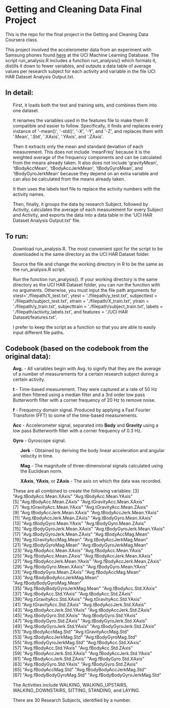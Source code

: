 # Getting and Cleaning Data Final Project
This is the repo for the final project in the Getting and Cleaning Data Coursera class.

This project involved the accelerometer data from an experiment with Samsung phones found <a href="http://archive.ics.uci.edu/ml/machine-learning-databases/00240/">here</a> at the UCI Machine Learning Database. The script run_analysis.R includes a function run_analysis() which formats it, distills it down to fewer variables, and outputs a data table of average values per research subject for each activity and variable in the file UCI HAR Dataset Analysis Output.txt. 

## In detail:

<ul>First, it loads both the test and training sets, and combines them into one dataset.</ul>
<ul>It renames the variables used in the features file to make them R compatible and easier to follow. Specifically, it finds and replaces every instance of '-mean()', '-std()', '-X', '-Y', and '-Z', and replaces them with '.Mean', '.Std', '.XAxis', '.YAxis', and '.ZAxis'.</ul>
<ul>Then it extracts only the mean and standard deviation of each measurement. This does not include 'meanFreq' because it is the weighted average of the frequency components and can be calculated from the means already taken. It also does not include 'gravityMean', 'tBodyAccMean', 'tBodyAccJerkMean', 'tBodyGyroMean', and 'tBodyGyroJerkMean' because they depend on an extra variable and can also be calculated from the means already taken.</ul>
<ul>It then uses the labels text file to replace the activity numbers with the activity names.</ul>
<ul>Then, finally, it groups the data by research Subject, followed by Activity, calculates the average of each measurement for every Subject and Activity, and exports the data into a data table in the 'UCI HAR Dataset Analysis Output.txt' file.</ul>

## To run:

<ul>Download run_analysis.R. The most convenient spot for the script to be downloaded is the same directory as the UCI HAR Dataset folder.</ul>
<ul>Source the file and change the working directory in R to be the same as the run_analysis.R script.</ul>
<ul>Run the function run_analysis(). If your working directory is the same directory as the UCI HAR Dataset folder, you can run the function with no arguments. Otherwise, you must input the file path arguments for xtest='./filepath/X_test.txt', ytest = './filepath/y_test.txt', subjecttest = './filepath/subject_test.txt', xtrain = './filepath/X_train.txt', ytrain = './filepath/y_train.txt', subjecttrain = './filepath/subject_train.txt', labels = './filepath/activity_labels.txt', and features = './UCI HAR Dataset/features.txt'.</ul>
<ul>I prefer to keep the script as a function so that you are able to easily input different file paths.</ul>

## Codebook (based on the codebook from the original data):

<ul><b>Avg.</b> - All variables begin with Avg. to signify that they are the average of a number of measurements for a certain research subject during a certain activity.</ul>
<ul><b>t</b> - Time-based measurement. They were captured at a rate of 50 Hz and then filtered using a median filter and a 3rd order low pass Butterworth filter with a corner frequency of 20 Hz to remove noise.</ul>
<ul><b>f</b> - Frequency domain signal. Produced by applying a Fast Fourier Transform (FFT) to some of the time-based measurements. </ul>
<ul><b>Acc</b> - Accelerometer signal, separated into <b>Body</b> and <b>Gravity</b> using a low pass Butterworth filter with a corner frequency of 0.3 Hz.</ul>
<ul><b>Gyro</b> - Gyroscope signal.
<ul><b>Jerk</b> - Obtained by deriving the body linear acceleration and angular velocity in time.</ul>
<ul><b>Mag</b> - The magnitude of three-dimensional signals calculated using the Euclidean norm. </ul>
<ul><b>XAxis</b>, <b>YAxis</b>, or <b>ZAxis</b> - The axis on which the data was recorded.</ul>

These are all combined to create the following variables:
 [3] "Avg.tBodyAcc.Mean.XAxis"       "Avg.tBodyAcc.Mean.YAxis"      
 [5] "Avg.tBodyAcc.Mean.ZAxis"       "Avg.tGravityAcc.Mean.XAxis"   
 [7] "Avg.tGravityAcc.Mean.YAxis"    "Avg.tGravityAcc.Mean.ZAxis"   
 [9] "Avg.tBodyAccJerk.Mean.XAxis"   "Avg.tBodyAccJerk.Mean.YAxis"  
[11] "Avg.tBodyAccJerk.Mean.ZAxis"   "Avg.tBodyGyro.Mean.XAxis"     
[13] "Avg.tBodyGyro.Mean.YAxis"      "Avg.tBodyGyro.Mean.ZAxis"     
[15] "Avg.tBodyGyroJerk.Mean.XAxis"  "Avg.tBodyGyroJerk.Mean.YAxis" 
[17] "Avg.tBodyGyroJerk.Mean.ZAxis"  "Avg.tBodyAccMag.Mean"         
[19] "Avg.tGravityAccMag.Mean"       "Avg.tBodyAccJerkMag.Mean"     
[21] "Avg.tBodyGyroMag.Mean"         "Avg.tBodyGyroJerkMag.Mean"    
[23] "Avg.fBodyAcc.Mean.XAxis"       "Avg.fBodyAcc.Mean.YAxis"      
[25] "Avg.fBodyAcc.Mean.ZAxis"       "Avg.fBodyAccJerk.Mean.XAxis"  
[27] "Avg.fBodyAccJerk.Mean.YAxis"   "Avg.fBodyAccJerk.Mean.ZAxis"  
[29] "Avg.fBodyGyro.Mean.XAxis"      "Avg.fBodyGyro.Mean.YAxis"     
[31] "Avg.fBodyGyro.Mean.ZAxis"      "Avg.fBodyAccMag.Mean"         
[33] "Avg.fBodyBodyAccJerkMag.Mean"  "Avg.fBodyBodyGyroMag.Mean"    
[35] "Avg.fBodyBodyGyroJerkMag.Mean" "Avg.tBodyAcc.Std.XAxis"       
[37] "Avg.tBodyAcc.Std.YAxis"        "Avg.tBodyAcc.Std.ZAxis"       
[39] "Avg.tGravityAcc.Std.XAxis"     "Avg.tGravityAcc.Std.YAxis"    
[41] "Avg.tGravityAcc.Std.ZAxis"     "Avg.tBodyAccJerk.Std.XAxis"   
[43] "Avg.tBodyAccJerk.Std.YAxis"    "Avg.tBodyAccJerk.Std.ZAxis"   
[45] "Avg.tBodyGyro.Std.XAxis"       "Avg.tBodyGyro.Std.YAxis"      
[47] "Avg.tBodyGyro.Std.ZAxis"       "Avg.tBodyGyroJerk.Std.XAxis"  
[49] "Avg.tBodyGyroJerk.Std.YAxis"   "Avg.tBodyGyroJerk.Std.ZAxis"  
[51] "Avg.tBodyAccMag.Std"           "Avg.tGravityAccMag.Std"       
[53] "Avg.tBodyAccJerkMag.Std"       "Avg.tBodyGyroMag.Std"         
[55] "Avg.tBodyGyroJerkMag.Std"      "Avg.fBodyAcc.Std.XAxis"       
[57] "Avg.fBodyAcc.Std.YAxis"        "Avg.fBodyAcc.Std.ZAxis"       
[59] "Avg.fBodyAccJerk.Std.XAxis"    "Avg.fBodyAccJerk.Std.YAxis"   
[61] "Avg.fBodyAccJerk.Std.ZAxis"    "Avg.fBodyGyro.Std.XAxis"      
[63] "Avg.fBodyGyro.Std.YAxis"       "Avg.fBodyGyro.Std.ZAxis"      
[65] "Avg.fBodyAccMag.Std"           "Avg.fBodyBodyAccJerkMag.Std"  
[67] "Avg.fBodyBodyGyroMag.Std"      "Avg.fBodyBodyGyroJerkMag.Std"

The Activities include WALKING, WALKING_UPSTAIRS, WALKING_DOWNSTAIRS, SITTING, STANDING, and LAYING.

There are 30 Research Subjects, identified by a number.
